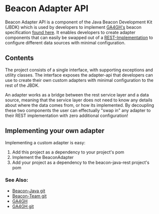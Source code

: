 # Beacon Adapter API

Beacon Adapter API is a component of the Java Beacon Development Kit (JBDK) which is used by developers to implement  [GA4GH's](http://genomicsandhealth.org/) beacon specification [found here](https://github.com/ga4gh/beacon-team).
It enables developers to create adapter components that can easily be swapped out of a [REST-Implementation](https://github.com/mcupak/beacon-java/tree/develop/beacon-java-rest) to configure different data sources with minimal configuration.


## Contents
The project consists of a single interface, with supporting exceptions and utility classes. The interface exposes the adapter-api that developers can use to create their own custom adapters with minimal configuration to the rest of the JBDK.

An adapter works as a bridge between the rest service layer and a data source, meaning that the service layer does not need to know any details about where the data comes from, or how its implemented. By decoupling these two components the user can effectually "swap in" any adapter to their REST implementation with zero additional configuration! 


## Implementing your own adapter
Implementing a custom adapter is easy:

1. Add this project as a dependency to your project's pom
2. Implement the BeaconAdapter
3. Add your project as a dependency to the beacon-java-rest project's pom

### See Also:
- [Beacon-Java git](https://github.com/mcupak/beacon-java/)
- [Beacon-Team git](https://github.com/ga4gh/beacon-team)
- [GA4GH](http://genomicsandhealth.org)
- [GA4GH git](https://github.com/ga4gh)